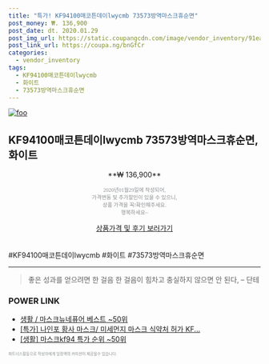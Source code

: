 ```yaml
--- 
title: "특가! KF94100매코튼데이lwycmb 73573방역마스크휴순면" 
post_money: ₩. 136,900 
post_date: dt. 2020.01.29 
post_img_url: https://static.coupangcdn.com/image/vendor_inventory/91ea/0501800870ab77f0ec8530d2589c3348c0f603b374b2e93304444aa0e1ce.jpg 
post_link_url: https://coupa.ng/bnGfCr 
categories: 
  - vendor_inventory 
tags: 
  - KF94100매코튼데이lwycmb 
  - 화이트 
  - 73573방역마스크휴순면 
--- 
```

[![foo](https://static.coupangcdn.com/image/vendor_inventory/91ea/0501800870ab77f0ec8530d2589c3348c0f603b374b2e93304444aa0e1ce.jpg)](https://coupa.ng/bnGfCr) 

## KF94100매코튼데이lwycmb 73573방역마스크휴순면, 화이트 
<p style="text-align: center;">**₩ 136,900**</p> 
<p style="text-align: center;"><span style="color: #898c8f; font-family: Georgia,Times,serif; font-size: 0.75em;">2020년01월29일에 작성되어, <br>가격변동 및 추가할인이 있을 수 있으니,<br> 상품 가격을 꼭!확인해주세요.<br>행복하세요~</span> 
</p>	 
<div markdown="0" style="text-align: center;"><a href="https://coupa.ng/bnGfCr" class="btn btn--success">상품가격 및 후기 보러가기</a></div> 
<br><br> 
  #KF94100매코튼데이lwycmb #화이트 #73573방역마스크휴순면 
<hr> 

> 좋은 성과를 얻으려면 한 걸음 한 걸음이 힘차고 충실하지 않으면 안 된다, – 단테 


### POWER LINK

* <a href="https://blog.naver.com/santokki14/221785278099" target="_blank">생활 / 마스크뉴네퓨어 베스트 ~50위</a>
* <a href="https://blog.naver.com/sakai111/221790917262" target="_blank">[특가] 나인포 황사 마스크/ 미세먼지 마스크 식약처 허가 KF...</a>
* <a href="https://blog.naver.com/sakai111/221783473125" target="_blank"> [생활] 마스크kf94 특가 순위 ~50위</a>

<span style="color: #898c8f; font-family: Georgia,Times,serif; font-size: 0.55em;">파트너스활동으로 작성자에게 일정액의 커미션이 제공될수 있습니다.</span> 
